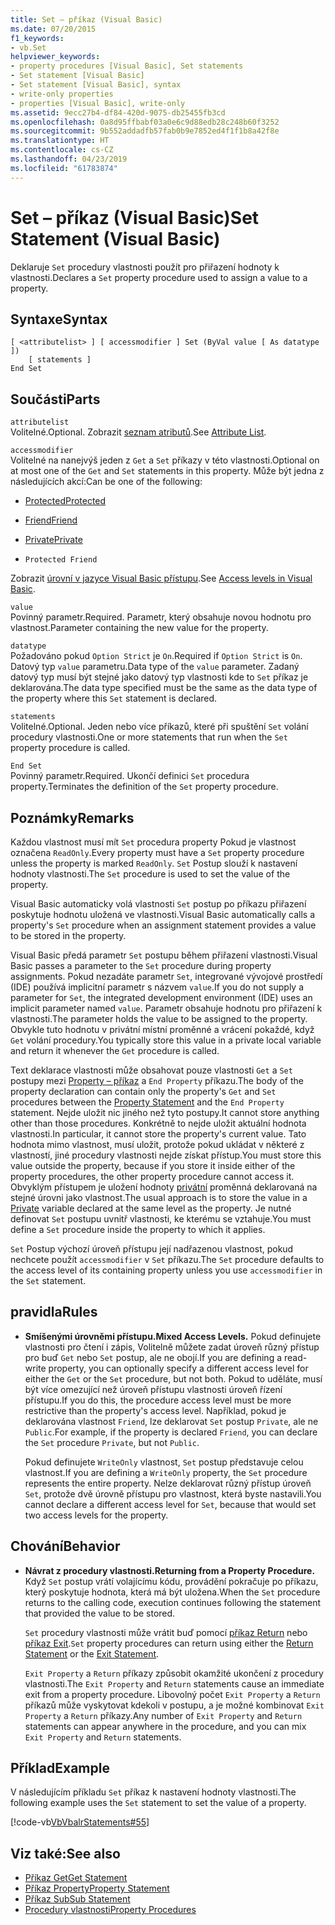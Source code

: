 ```yaml
---
title: Set – příkaz (Visual Basic)
ms.date: 07/20/2015
f1_keywords:
- vb.Set
helpviewer_keywords:
- property procedures [Visual Basic], Set statements
- Set statement [Visual Basic]
- Set statement [Visual Basic], syntax
- write-only properties
- properties [Visual Basic], write-only
ms.assetid: 9ecc27b4-df84-420d-9075-db25455fb3cd
ms.openlocfilehash: 0a8d95ffbabf03a0e6c9d88edb28c248b60f3252
ms.sourcegitcommit: 9b552addadfb57fab0b9e7852ed4f1f1b8a42f8e
ms.translationtype: HT
ms.contentlocale: cs-CZ
ms.lasthandoff: 04/23/2019
ms.locfileid: "61783874"
---
```

# <a name="set-statement-visual-basic"></a><span data-ttu-id="131a0-102">Set – příkaz (Visual Basic)</span><span class="sxs-lookup"><span data-stu-id="131a0-102">Set Statement (Visual Basic)</span></span>
<span data-ttu-id="131a0-103">Deklaruje `Set` procedury vlastnosti použít pro přiřazení hodnoty k vlastnosti.</span><span class="sxs-lookup"><span data-stu-id="131a0-103">Declares a `Set` property procedure used to assign a value to a property.</span></span>  
  
## <a name="syntax"></a><span data-ttu-id="131a0-104">Syntaxe</span><span class="sxs-lookup"><span data-stu-id="131a0-104">Syntax</span></span>  
  
```  
[ <attributelist> ] [ accessmodifier ] Set (ByVal value [ As datatype ])  
    [ statements ]  
End Set  
```  
  
## <a name="parts"></a><span data-ttu-id="131a0-105">Součásti</span><span class="sxs-lookup"><span data-stu-id="131a0-105">Parts</span></span>  
 `attributelist`  
 <span data-ttu-id="131a0-106">Volitelné.</span><span class="sxs-lookup"><span data-stu-id="131a0-106">Optional.</span></span> <span data-ttu-id="131a0-107">Zobrazit [seznam atributů](../../../visual-basic/language-reference/statements/attribute-list.md).</span><span class="sxs-lookup"><span data-stu-id="131a0-107">See [Attribute List](../../../visual-basic/language-reference/statements/attribute-list.md).</span></span>  
  
 `accessmodifier`  
 <span data-ttu-id="131a0-108">Volitelné na nanejvýš jeden z `Get` a `Set` příkazy v této vlastnosti.</span><span class="sxs-lookup"><span data-stu-id="131a0-108">Optional on at most one of the `Get` and `Set` statements in this property.</span></span> <span data-ttu-id="131a0-109">Může být jedna z následujících akcí:</span><span class="sxs-lookup"><span data-stu-id="131a0-109">Can be one of the following:</span></span>  
  
- [<span data-ttu-id="131a0-110">Protected</span><span class="sxs-lookup"><span data-stu-id="131a0-110">Protected</span></span>](../../../visual-basic/language-reference/modifiers/protected.md)  
  
- [<span data-ttu-id="131a0-111">Friend</span><span class="sxs-lookup"><span data-stu-id="131a0-111">Friend</span></span>](../../../visual-basic/language-reference/modifiers/friend.md)  
  
- [<span data-ttu-id="131a0-112">Private</span><span class="sxs-lookup"><span data-stu-id="131a0-112">Private</span></span>](../../../visual-basic/language-reference/modifiers/private.md)  
  
- `Protected Friend`  
  
 <span data-ttu-id="131a0-113">Zobrazit [úrovní v jazyce Visual Basic přístupu](../../../visual-basic/programming-guide/language-features/declared-elements/access-levels.md).</span><span class="sxs-lookup"><span data-stu-id="131a0-113">See [Access levels in Visual Basic](../../../visual-basic/programming-guide/language-features/declared-elements/access-levels.md).</span></span>  
  
 `value`  
 <span data-ttu-id="131a0-114">Povinný parametr.</span><span class="sxs-lookup"><span data-stu-id="131a0-114">Required.</span></span> <span data-ttu-id="131a0-115">Parametr, který obsahuje novou hodnotu pro vlastnost.</span><span class="sxs-lookup"><span data-stu-id="131a0-115">Parameter containing the new value for the property.</span></span>  
  
 `datatype`  
 <span data-ttu-id="131a0-116">Požadováno pokud `Option Strict` je `On`.</span><span class="sxs-lookup"><span data-stu-id="131a0-116">Required if `Option Strict` is `On`.</span></span> <span data-ttu-id="131a0-117">Datový typ `value` parametru.</span><span class="sxs-lookup"><span data-stu-id="131a0-117">Data type of the `value` parameter.</span></span> <span data-ttu-id="131a0-118">Zadaný datový typ musí být stejné jako datový typ vlastnosti kde to `Set` příkaz je deklarována.</span><span class="sxs-lookup"><span data-stu-id="131a0-118">The data type specified must be the same as the data type of the property where this `Set` statement is declared.</span></span>  
  
 `statements`  
 <span data-ttu-id="131a0-119">Volitelné.</span><span class="sxs-lookup"><span data-stu-id="131a0-119">Optional.</span></span> <span data-ttu-id="131a0-120">Jeden nebo více příkazů, které při spuštění `Set` volání procedury vlastnosti.</span><span class="sxs-lookup"><span data-stu-id="131a0-120">One or more statements that run when the `Set` property procedure is called.</span></span>  
  
 `End Set`  
 <span data-ttu-id="131a0-121">Povinný parametr.</span><span class="sxs-lookup"><span data-stu-id="131a0-121">Required.</span></span> <span data-ttu-id="131a0-122">Ukončí definici `Set` procedura property.</span><span class="sxs-lookup"><span data-stu-id="131a0-122">Terminates the definition of the `Set` property procedure.</span></span>  
  
## <a name="remarks"></a><span data-ttu-id="131a0-123">Poznámky</span><span class="sxs-lookup"><span data-stu-id="131a0-123">Remarks</span></span>  
 <span data-ttu-id="131a0-124">Každou vlastnost musí mít `Set` procedura property Pokud je vlastnost označena `ReadOnly`.</span><span class="sxs-lookup"><span data-stu-id="131a0-124">Every property must have a `Set` property procedure unless the property is marked `ReadOnly`.</span></span> <span data-ttu-id="131a0-125">`Set` Postup slouží k nastavení hodnoty vlastnosti.</span><span class="sxs-lookup"><span data-stu-id="131a0-125">The `Set` procedure is used to set the value of the property.</span></span>  
  
 <span data-ttu-id="131a0-126">Visual Basic automaticky volá vlastnosti `Set` postup po příkazu přiřazení poskytuje hodnotu uložená ve vlastnosti.</span><span class="sxs-lookup"><span data-stu-id="131a0-126">Visual Basic automatically calls a property's `Set` procedure when an assignment statement provides a value to be stored in the property.</span></span>  
  
 <span data-ttu-id="131a0-127">Visual Basic předá parametr `Set` postupu během přiřazení vlastnosti.</span><span class="sxs-lookup"><span data-stu-id="131a0-127">Visual Basic passes a parameter to the `Set` procedure during property assignments.</span></span> <span data-ttu-id="131a0-128">Pokud nezadáte parametr `Set`, integrované vývojové prostředí (IDE) používá implicitní parametr s názvem `value`.</span><span class="sxs-lookup"><span data-stu-id="131a0-128">If you do not supply a parameter for `Set`, the integrated development environment (IDE) uses an implicit parameter named `value`.</span></span> <span data-ttu-id="131a0-129">Parametr obsahuje hodnotu pro přiřazení k vlastnosti.</span><span class="sxs-lookup"><span data-stu-id="131a0-129">The parameter holds the value to be assigned to the property.</span></span> <span data-ttu-id="131a0-130">Obvykle tuto hodnotu v privátní místní proměnné a vrácení pokaždé, když `Get` volání procedury.</span><span class="sxs-lookup"><span data-stu-id="131a0-130">You typically store this value in a private local variable and return it whenever the `Get` procedure is called.</span></span>  
  
 <span data-ttu-id="131a0-131">Text deklarace vlastnosti může obsahovat pouze vlastnosti `Get` a `Set` postupy mezi [Property – příkaz](../../../visual-basic/language-reference/statements/property-statement.md) a `End Property` příkazu.</span><span class="sxs-lookup"><span data-stu-id="131a0-131">The body of the property declaration can contain only the property's `Get` and `Set` procedures between the [Property Statement](../../../visual-basic/language-reference/statements/property-statement.md) and the `End Property` statement.</span></span> <span data-ttu-id="131a0-132">Nejde uložit nic jiného než tyto postupy.</span><span class="sxs-lookup"><span data-stu-id="131a0-132">It cannot store anything other than those procedures.</span></span> <span data-ttu-id="131a0-133">Konkrétně to nejde uložit aktuální hodnota vlastnosti.</span><span class="sxs-lookup"><span data-stu-id="131a0-133">In particular, it cannot store the property's current value.</span></span> <span data-ttu-id="131a0-134">Tato hodnota mimo vlastnost, musí uložit, protože pokud ukládat v některé z vlastností, jiné procedury vlastnosti nejde získat přístup.</span><span class="sxs-lookup"><span data-stu-id="131a0-134">You must store this value outside the property, because if you store it inside either of the property procedures, the other property procedure cannot access it.</span></span> <span data-ttu-id="131a0-135">Obvyklým přístupem je uložení hodnoty [privátní](../../../visual-basic/language-reference/modifiers/private.md) proměnná deklarovaná na stejné úrovni jako vlastnost.</span><span class="sxs-lookup"><span data-stu-id="131a0-135">The usual approach is to store the value in a [Private](../../../visual-basic/language-reference/modifiers/private.md) variable declared at the same level as the property.</span></span> <span data-ttu-id="131a0-136">Je nutné definovat `Set` postupu uvnitř vlastnosti, ke kterému se vztahuje.</span><span class="sxs-lookup"><span data-stu-id="131a0-136">You must define a `Set` procedure inside the property to which it applies.</span></span>  
  
 <span data-ttu-id="131a0-137">`Set` Postup výchozí úroveň přístupu její nadřazenou vlastnost, pokud nechcete použít `accessmodifier` v `Set` příkazu.</span><span class="sxs-lookup"><span data-stu-id="131a0-137">The `Set` procedure defaults to the access level of its containing property unless you use `accessmodifier` in the `Set` statement.</span></span>  
  
## <a name="rules"></a><span data-ttu-id="131a0-138">pravidla</span><span class="sxs-lookup"><span data-stu-id="131a0-138">Rules</span></span>  
  
- <span data-ttu-id="131a0-139">**Smíšenými úrovněmi přístupu.**</span><span class="sxs-lookup"><span data-stu-id="131a0-139">**Mixed Access Levels.**</span></span> <span data-ttu-id="131a0-140">Pokud definujete vlastnosti pro čtení i zápis, Volitelně můžete zadat úroveň různý přístup pro buď `Get` nebo `Set` postup, ale ne obojí.</span><span class="sxs-lookup"><span data-stu-id="131a0-140">If you are defining a read-write property, you can optionally specify a different access level for either the `Get` or the `Set` procedure, but not both.</span></span> <span data-ttu-id="131a0-141">Pokud to uděláte, musí být více omezující než úroveň přístupu vlastnosti úroveň řízení přístupu.</span><span class="sxs-lookup"><span data-stu-id="131a0-141">If you do this, the procedure access level must be more restrictive than the property's access level.</span></span> <span data-ttu-id="131a0-142">Například, pokud je deklarována vlastnost `Friend`, lze deklarovat `Set` postup `Private`, ale ne `Public`.</span><span class="sxs-lookup"><span data-stu-id="131a0-142">For example, if the property is declared `Friend`, you can declare the `Set` procedure `Private`, but not `Public`.</span></span>  
  
     <span data-ttu-id="131a0-143">Pokud definujete `WriteOnly` vlastnost, `Set` postup představuje celou vlastnost.</span><span class="sxs-lookup"><span data-stu-id="131a0-143">If you are defining a `WriteOnly` property, the `Set` procedure represents the entire property.</span></span> <span data-ttu-id="131a0-144">Nelze deklarovat různý přístup úroveň `Set`, protože dvě úrovně přístupu pro vlastnost, která byste nastavili.</span><span class="sxs-lookup"><span data-stu-id="131a0-144">You cannot declare a different access level for `Set`, because that would set two access levels for the property.</span></span>  
  
## <a name="behavior"></a><span data-ttu-id="131a0-145">Chování</span><span class="sxs-lookup"><span data-stu-id="131a0-145">Behavior</span></span>  
  
- <span data-ttu-id="131a0-146">**Návrat z procedury vlastnosti.**</span><span class="sxs-lookup"><span data-stu-id="131a0-146">**Returning from a Property Procedure.**</span></span> <span data-ttu-id="131a0-147">Když `Set` postup vrátí volajícímu kódu, provádění pokračuje po příkazu, který poskytuje hodnota, která má být uložena.</span><span class="sxs-lookup"><span data-stu-id="131a0-147">When the `Set` procedure returns to the calling code, execution continues following the statement that provided the value to be stored.</span></span>  
  
     <span data-ttu-id="131a0-148">`Set` procedury vlastnosti může vrátit buď pomocí [příkaz Return](../../../visual-basic/language-reference/statements/return-statement.md) nebo [příkaz Exit](../../../visual-basic/language-reference/statements/exit-statement.md).</span><span class="sxs-lookup"><span data-stu-id="131a0-148">`Set` property procedures can return using either the [Return Statement](../../../visual-basic/language-reference/statements/return-statement.md) or the [Exit Statement](../../../visual-basic/language-reference/statements/exit-statement.md).</span></span>  
  
     <span data-ttu-id="131a0-149">`Exit Property` a `Return` příkazy způsobit okamžité ukončení z procedury vlastnosti.</span><span class="sxs-lookup"><span data-stu-id="131a0-149">The `Exit Property` and `Return` statements cause an immediate exit from a property procedure.</span></span> <span data-ttu-id="131a0-150">Libovolný počet `Exit Property` a `Return` příkazů může vyskytovat kdekoli v postupu, a je možné kombinovat `Exit Property` a `Return` příkazy.</span><span class="sxs-lookup"><span data-stu-id="131a0-150">Any number of `Exit Property` and `Return` statements can appear anywhere in the procedure, and you can mix `Exit Property` and `Return` statements.</span></span>  
  
## <a name="example"></a><span data-ttu-id="131a0-151">Příklad</span><span class="sxs-lookup"><span data-stu-id="131a0-151">Example</span></span>  
 <span data-ttu-id="131a0-152">V následujícím příkladu `Set` příkaz k nastavení hodnoty vlastnosti.</span><span class="sxs-lookup"><span data-stu-id="131a0-152">The following example uses the `Set` statement to set the value of a property.</span></span>  
  
 [!code-vb[VbVbalrStatements#55](~/samples/snippets/visualbasic/VS_Snippets_VBCSharp/VbVbalrStatements/VB/Class1.vb#55)]  
  
## <a name="see-also"></a><span data-ttu-id="131a0-153">Viz také:</span><span class="sxs-lookup"><span data-stu-id="131a0-153">See also</span></span>

- [<span data-ttu-id="131a0-154">Příkaz Get</span><span class="sxs-lookup"><span data-stu-id="131a0-154">Get Statement</span></span>](../../../visual-basic/language-reference/statements/get-statement.md)
- [<span data-ttu-id="131a0-155">Příkaz Property</span><span class="sxs-lookup"><span data-stu-id="131a0-155">Property Statement</span></span>](../../../visual-basic/language-reference/statements/property-statement.md)
- [<span data-ttu-id="131a0-156">Příkaz Sub</span><span class="sxs-lookup"><span data-stu-id="131a0-156">Sub Statement</span></span>](../../../visual-basic/language-reference/statements/sub-statement.md)
- [<span data-ttu-id="131a0-157">Procedury vlastnosti</span><span class="sxs-lookup"><span data-stu-id="131a0-157">Property Procedures</span></span>](../../../visual-basic/programming-guide/language-features/procedures/property-procedures.md)
